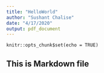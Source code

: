 ```yaml
---
title: "HelloWorld"
author: "Sushant Chalise"
date: "4/17/2020"
output: pdf_document
---
```


```{r setup, include=FALSE}
knitr::opts_chunk$set(echo = TRUE)
```

## This is Markdown file